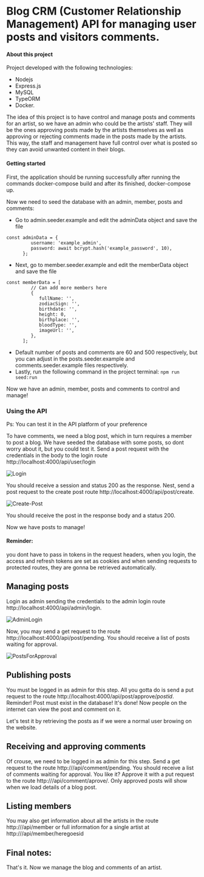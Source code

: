 # Blog CRM (Customer Relationship Management) API for managing user posts and visitors comments.

#### About this project
Project developed with the following technologies:
* Nodejs
* Express.js
* MySQL
* TypeORM
* Docker.

The idea of this project is to have control and manage posts and comments for an artist, so we have an admin who could be the artists' staff. They will be the ones approving posts made by the artists themselves
as well as approving or rejecting comments made in the posts made by the artists.
This way, the staff and management have full control over what is posted so they can avoid unwanted content in their blogs.


#### Getting started
First, the application should be running successfully after running the commands docker-compose build and after its finished, docker-compose up.

Now we need to seed the database with an admin, member, posts and comments:
- Go to admin.seeder.example and edit the adminData object and save the file
```
const adminData = {
         username: 'example_admin',
         password: await bcrypt.hash('example_password', 10),
      };
```
- Next, go to member.seeder.example and edit the memberData object and save the file
```
const memberData = [
         // Can add more members here
         {
            fullName: '',
            zodiacSign: '',
            birthdate: '',
            height: 0,
            birthplace: '',
            bloodType: '',
            imageUrl: '',
         },
      ];
```
- Default number of posts and comments are 60 and 500 respectively, but you can adjust in the posts.seeder.example and comments.seeder.example files respectively.
- Lastly, run the following command in the project terminal:
```npm run seed:run```

Now we have an admin, member, posts and comments to control and manage!


### Using the API

Ps: You can test it in the API platform of your preference

To have comments, we need a blog post, which in turn requires a member to post a blog. We have seeded the database with some posts, so dont worry about it, but you could test it.
Send a post request with the credentials in the body to the login route http://localhost:4000/api/user/login

![Login](https://i.ibb.co/jhPSj6G/Captura-de-tela-2024-09-20-093423.png)

You should receive a session and status 200 as the response.
Nest, send a post request to the create post route http://localhost:4000/api/post/create.

![Create-Post](https://i.ibb.co/5x4rQFB/Captura-de-tela-2024-09-20-094002.png)

You should receive the post in the response body and a status 200.

Now we have posts to manage!

#### Reminder:
you dont have to pass in tokens in the request headers, when you login, the access and refresh tokens are set as cookies and when sending requests to protected routes, they are gonna be retrieved automatically.

## Managing posts
Login as admin sending the credentials to the admin login route http://localhost:4000/api/admin/login.

![AdminLogin](https://i.ibb.co/35KJXKW/Captura-de-tela-2024-09-20-094833.png)

Now, you may send a get request to the route http://localhost:4000/api/post/pending. You should receive a list of posts waiting for approval.

![PostsForApproval](https://i.ibb.co/vYtCF16/Captura-de-tela-2024-09-20-095217.png)

## Publishing posts
You must be logged in as admin for this step.
All you gotta do is send a put request to the route http://localhost:4000/api/post/approve/*postid*. Reminder! Post must exist in the database! It's done! Now people on the internet can view the post and comment on it.

Let's test it by retrieving the posts as if we were a normal user browing on the website.

## Receiving and approving comments
Of crouse, we need to be logged in as admin for this step.
Send a get request to the route http://<your-host-goes-here>/api/comment/pending. You should receive a list of comments waiting for approval.
You like it? Approve it with a put request to the route http://<your-host-goes-here>/api/comment/aprove/<comment-id-goes-here>.
Only approved posts will show when we load details of a blog post.

## Listing members
You may also get information about all the artists in the route http://<your-host-goes-here>/api/member or full information for a single artist at http://<your-host-goes-here>/api/member/heregoesid



## Final notes:

That's it. Now we manage the blog and comments of an artist.
